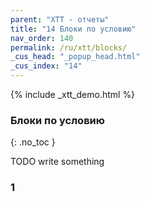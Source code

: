 ```yaml
---
parent: "XTT - отчеты"
title: "14 Блоки по условию"
nav_order: 140
permalink: /ru/xtt/blocks/
_cus_head: "_popup_head.html"
_cus_index: "14"
---
```


{% include _xtt_demo.html %}

### Блоки по условию
{: .no_toc }

TODO write something

### 1

